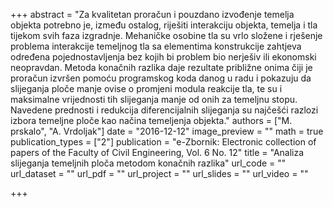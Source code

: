 +++
abstract = "Za kvalitetan proračun i pouzdano izvođenje temelja objekta potrebno je, između ostalog, riješiti interakciju objekta, temelja i tla tijekom svih faza izgradnje. Mehaničke osobine tla su vrlo složene i rješenje problema interakcije temeljnog tla sa elementima konstrukcije zahtjeva određena pojednostavljenja bez kojih bi problem bio nerješiv ili ekonomski neopravdan. Metoda konačnih razlika daje rezultate približne onima čiji je proračun izvršen pomoću programskog koda danog u radu i pokazuju da slijeganja ploče manje ovise o promjeni modula reakcije tla, te su i maksimalne vrijednosti tih slijeganja manje od onih za temeljnu stopu. Navedene prednosti i redukcija diferencijalnih slijeganja su najčešći razlozi izbora temeljne ploče kao načina temeljenja objekta."
authors = ["M. prskalo", "A. Vrdoljak"]
date = "2016-12-12"
image_preview = ""
math = true
publication_types = ["2"]
publication = "e-Zbornik: Electronic collection of papers of the Faculty of Civil Engineering, Vol. 6 No. 12"
title = "Analiza slijeganja temeljnih ploča metodom konačnih razlika"
url_code = ""
url_dataset = ""
url_pdf = ""
url_project = ""
url_slides = ""
url_video = ""

+++
